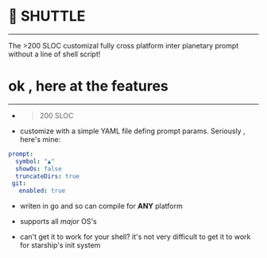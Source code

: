 # 👾 SHUTTLE
-------------
The >200 SLOC customizal fully cross platform inter planetary prompt without a line of shell script!

# ok , here at the features
----------

* > 200 SLOC
* customize with a simple YAML file defing prompt params. Seriously , here's mine:
```yml
prompt:
  symbol: "▲"
  showOs: false
  truncateDirs: true
 git:
   enabled: true

```
* writen in go and so can compile for **ANY** platform 

* supports all *major* OS's

* can't get it to work for your shell? it's not very difficult to get it to work for starship's init system


